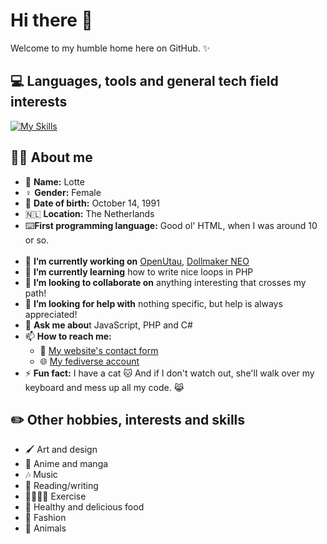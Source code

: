 # Hi there 👋
Welcome to my humble home here on GitHub. ✨
## 💻 Languages, tools and general tech field interests
[![My Skills](https://skillicons.dev/icons?i=js,jquery,bootstrap,ts,html,php,css,svg,wordpress,fediverse,activitypub,nginx,postgres,cs,dotnet,visualstudio,vscode,java,kotlin)](https://skillicons.dev)

## 👱‍♀️ About me
- 📛 **Name:** Lotte
- ♀️ **Gender:** Female
- 🎂 **Date of birth:** October 14, 1991
- 🇳🇱 **Location:** The Netherlands
- ⌨️**First programming language:** Good ol' HTML, when I was around 10 or so.
<br></br>
- 🔭 **I’m currently working on** [OpenUtau](https://github.com/stakira/openutau), [Dollmaker NEO](https://github.com/lottev1991/dollmaker-neo)
- 🌱 **I’m currently learning** how to write nice loops in PHP
- 👯 **I’m looking to collaborate on** anything interesting that crosses my path!
- 🤔 **I’m looking for help with** nothing specific, but help is always appreciated!
- 💬 **Ask me abou**t JavaScript, PHP and C#
- 📫 **How to reach me:**
  -  📧 [My website's contact form](https://lottev.moe/contact)
  -  🌐 [My fediverse account](https://veenus.art/lottev)
- ⚡ **Fun fact:** I have a cat 🐱 And if I don't watch out, she'll walk over my keyboard and mess up all my code. 😹

## ✏️ Other hobbies, interests and skills
- 🖌️ Art and design
- 🌸 Anime and manga
- 🎶 Music
- 📖 Reading/writing
- 🏃‍♀️🏋️‍♀️ Exercise
- 🥦 Healthy and delicious food
- 👗 Fashion
- 🐾 Animals
